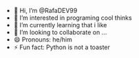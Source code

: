 - 👋 Hi, I’m @RafaDEV99
- 👀 I’m interested in programing cool thinks
- 🌱 I’m currently learning that i like
- 💞️ I’m looking to collaborate on ...
- 😄 Pronouns: he/him
- ⚡ Fun fact: Python is not a toaster

<!---
RafaDEV99/RafaDEV99 is a ✨ special ✨ repository because its `README.md` (this file) appears on your GitHub profile.
You can click the Preview link to take a look at your changes.
--->
